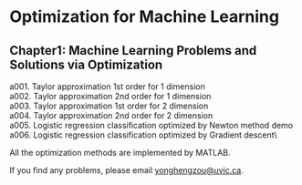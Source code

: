 # Optimization for Machine Learning
## Chapter1: Machine Learning Problems and Solutions via Optimization
a001. Taylor approximation 1st order for 1 dimension\
a002. Taylor approximation 2nd order for 1 dimension\
a003. Taylor approximation 1st order for 2 dimension\
a004. Taylor approximation 2nd order for 2 dimension\
a005. Logistic regression classification optimized by Newton method demo\
a006. Logistic regression classification optimized by Gradient descent\



All the optimization methods are implemented by MATLAB.

If you find any problems, please email yonghengzou@uvic.ca.

